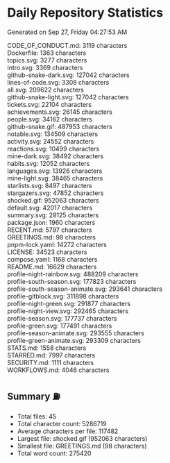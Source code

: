 # Daily Repository Statistics
Generated on Sep 27, Friday 04:27:53 AM  

CODE_OF_CONDUCT.md: 3119 characters  
Dockerfile: 1363 characters  
topics.svg: 3277 characters  
intro.svg: 3369 characters  
github-snake-dark.svg: 127042 characters  
lines-of-code.svg: 3308 characters  
all.svg: 209622 characters  
github-snake-light.svg: 127042 characters  
tickets.svg: 22104 characters  
achievements.svg: 26145 characters  
people.svg: 34162 characters  
github-snake.gif: 487953 characters  
notable.svg: 134509 characters  
activity.svg: 24552 characters  
reactions.svg: 10499 characters  
mine-dark.svg: 38492 characters  
habits.svg: 12052 characters  
languages.svg: 13926 characters  
mine-light.svg: 38465 characters  
starlists.svg: 8497 characters  
stargazers.svg: 47852 characters  
shocked.gif: 952063 characters  
default.svg: 42017 characters  
summary.svg: 28125 characters  
package.json: 1960 characters  
RECENT.md: 5797 characters  
GREETINGS.md: 98 characters  
pnpm-lock.yaml: 14272 characters  
LICENSE: 34523 characters  
compose.yaml: 1168 characters  
README.md: 16629 characters  
profile-night-rainbow.svg: 488209 characters  
profile-south-season.svg: 177823 characters  
profile-south-season-animate.svg: 293641 characters  
profile-gitblock.svg: 311898 characters  
profile-night-green.svg: 291877 characters  
profile-night-view.svg: 292465 characters  
profile-season.svg: 177737 characters  
profile-green.svg: 177491 characters  
profile-season-animate.svg: 293555 characters  
profile-green-animate.svg: 293309 characters  
STATS.md: 1558 characters  
STARRED.md: 7997 characters  
SECURITY.md: 1111 characters  
WORKFLOWS.md: 4046 characters  

## Summary ⛽  
- Total files: 45  
- Total character count: 5286719  
- Average characters per file: 117482  
- Largest file: shocked.gif (952063 characters)  
- Smallest file: GREETINGS.md (98 characters)  
- Total word count: 275420  
